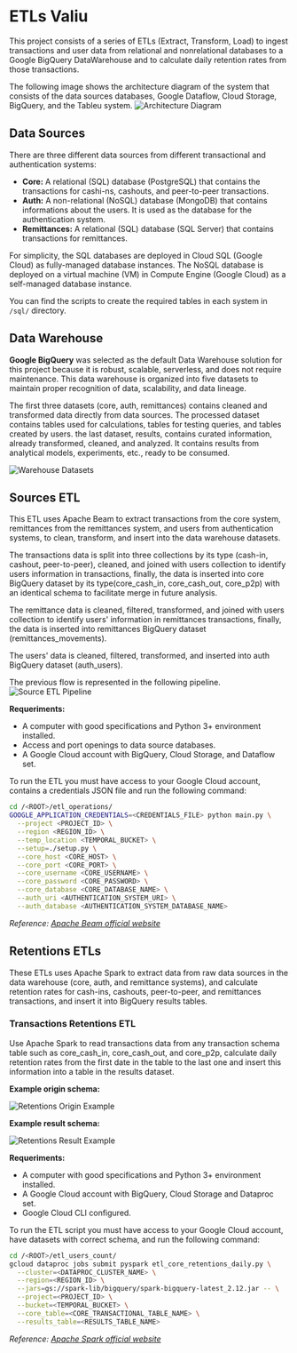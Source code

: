 # ETLs Valiu

This project consists of a series of ETLs (Extract, Transform, Load) to ingest transactions and user data from relational and nonrelational databases to a Google BigQuery DataWarehouse and to calculate daily retention rates from those transactions.

The following image shows the architecture diagram of the system that consists of the data sources databases, Google Dataflow, Cloud Storage, BigQuery, and the Tableu system.
![Architecture Diagram](./architecture_diagram.png)

## Data Sources

There are three different data sources from different transactional and authentication systems:
- **Core:** A relational (SQL) database (PostgreSQL) that contains the transactions for cashi-ns, cashouts, and peer-to-peer transactions.
- **Auth:** A non-relational (NoSQL) database (MongoDB) that contains informations about the users. It is used as the database for the authentication system.
- **Remittances:** A relational (SQL) database (SQL Server) that contains transactions for remittances.

For simplicity, the SQL databases are deployed in Cloud SQL (Google Cloud) as fully-managed database instances. The NoSQL database is deployed on a virtual machine (VM) in Compute Engine (Google Cloud) as a self-managed database instance.

You can find the scripts to create the required tables in each system in `/sql/` directory.

## Data Warehouse

**Google BigQuery** was selected as the default Data Warehouse solution for this project because it is robust, scalable, serverless, and does not require maintenance. This data warehouse is organized into five datasets to maintain proper recognition of data, scalability, and data lineage. 

The first three datasets (core, auth, remittances) contains cleaned and transformed data directly from data sources. The processed dataset contains tables used for calculations, tables for testing queries, and tables created by users. the last dataset, results, contains curated information, already transformed, cleaned, and analyzed. It contains results from analytical models, experiments, etc., ready to be consumed.

![Warehouse Datasets](./warehouse_datasets.png)

## Sources ETL
This ETL uses Apache Beam to extract transactions from the core system, remittances from the remittances system, and users from authentication systems, to clean, transform, and insert into the data warehouse datasets.

The transactions data is split into three collections by its type (cash-in, cashout, peer-to-peer), cleaned, and joined with users collection to identify users information in transactions, finally, the data is inserted into core BigQuery dataset by its type(core_cash_in, core_cash_out, core_p2p) with an identical schema to facilitate merge in future analysis.

The remittance data is cleaned, filtered, transformed, and joined with users collection to identify users' information in remittances transactions, finally, the data is inserted into remittances BigQuery dataset (remittances_movements).

The users' data is cleaned, filtered, transformed, and inserted into auth BigQuery dataset (auth_users).

The previous flow is represented in the following pipeline.
![Source ETL Pipeline](./etl_ingest_pipeline.png)

**Requeriments:**
- A computer with good specifications and Python 3+ environment installed.
- Access and port openings to data source databases.
- A Google Cloud account with BigQuery, Cloud Storage, and Dataflow set.

To run the ETL you must have access to your Google Cloud account, contains a credentials JSON file and run the following command:
```bash
cd /<ROOT>/etl_operations/
GOOGLE_APPLICATION_CREDENTIALS=<CREDENTIALS_FILE> python main.py \
  --project <PROJECT_ID> \
  --region <REGION_ID> \
  --temp_location <TEMPORAL_BUCKET> \
  --setup=./setup.py \
  --core_host <CORE_HOST> \
  --core_port <CORE_PORT> \
  --core_username <CORE_USERNAME> \
  --core_password <CORE_PASSWORD> \
  --core_database <CORE_DATABASE_NAME> \
  --auth_uri <AUTHENTICATION_SYSTEM_URI> \
  --auth_database <AUTHENTICATION_SYSTEM_DATABASE_NAME>
```

_Reference: [Apache Beam official website](https://beam.apache.org/)_

## Retentions ETLs
These ETLs uses Apache Spark to extract data from raw data sources in the data warehouse (core, auth, and remittance systems), and calculate retention rates for cash-ins, cashouts, peer-to-peer, and remittances transactions, and insert it into BigQuery results tables.

### Transactions Retentions ETL
Use Apache Spark to read transactions data from any transaction schema table such as core_cash_in, core_cash_out, and core_p2p, calculate daily retention rates from the first date in the table to the last one and insert this information into a table in the results dataset.

**Example origin schema:**

![Retentions Origin Example](./retentions_origin.png)

**Example result schema:**

![Retentions Result Example](./retentions_result.png)

**Requeriments:**
- A computer with good specifications and Python 3+ environment installed.
- A Google Cloud account with BigQuery, Cloud Storage and Dataproc set.
- Google Cloud CLI configured.

To run the ETL script you must have access to your Google Cloud account, have datasets with correct schema, and run the following command:
```bash
cd /<ROOT>/etl_users_count/
gcloud dataproc jobs submit pyspark etl_core_retentions_daily.py \
  --cluster=<DATAPROC_CLUSTER_NAME> \
  --region=<REGION_ID> \
  --jars=gs://spark-lib/bigquery/spark-bigquery-latest_2.12.jar -- \
  --project=<PROJECT_ID> \
  --bucket=<TEMPORAL_BUCKET> \
  --core_table=<CORE_TRANSACTIONAL_TABLE_NAME> \
  --results_table=<RESULTS_TABLE_NAME>
```

_Reference: [Apache Spark official website](https://spark.apache.org/)_

